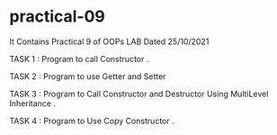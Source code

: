 # practical-09
It Contains Practical 9 of OOPs LAB Dated 25/10/2021

TASK 1 :
Program to call Constructor .

TASK 2 :
Program to use Getter and Setter 

TASK 3 :
Program to Call Constructor and Destructor Using MultiLevel Inheritance .

TASK 4 :
Program to Use Copy Constructor .

